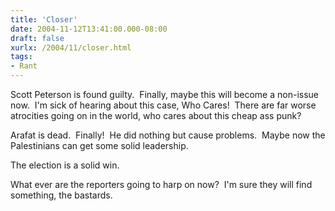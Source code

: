 ```yaml
---
title: 'Closer'
date: 2004-11-12T13:41:00.000-08:00
draft: false
xurlx: /2004/11/closer.html
tags: 
- Rant
---
```


Scott Peterson is found guilty.  Finally, maybe this will become a non-issue now.  I'm sick of hearing about this case, Who Cares!  There are far worse atrocities going on in the world, who cares about this cheap ass punk?

Arafat is dead.  Finally!  He did nothing but cause problems.  Maybe now the Palestinians can get some solid leadership.

The election is a solid win.

What ever are the reporters going to harp on now?  I'm sure they will find something, the bastards.